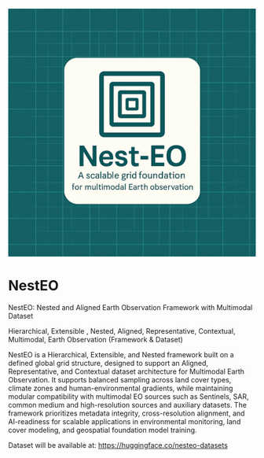 ![NestEO banner](docs/images/nesteo_banner.png)

# NestEO
NestEO: Nested and Aligned Earth Observation Framework with Multimodal Dataset  
  
Hierarchical, Extensible , Nested, Aligned, Representative, Contextual, Multimodal, Earth Observation (Framework & Dataset)

NestEO is a Hierarchical, Extensible, and Nested framework built on a  defined global grid structure, designed to support an Aligned, Representative, and Contextual dataset architecture for Multimodal Earth Observation. It supports balanced sampling across land cover types, climate zones and human-environmental gradients, while maintaining modular compatibility with multimodal EO sources such as Sentinels, SAR, common medium and high-resolution sources and auxiliary datasets. The framework prioritizes metadata integrity, cross-resolution alignment, and AI-readiness for scalable applications in environmental monitoring, land cover modeling, and geospatial foundation model training.

Dataset will be available at: https://huggingface.co/nesteo-datasets